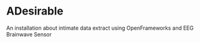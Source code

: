 # ADesirable
An installation about intimate data extract using OpenFrameworks and EEG Brainwave Sensor
